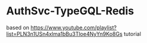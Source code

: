 # AuthSvc-TypeGQL-Redis

based on https://www.youtube.com/playlist?list=PLN3n1USn4xlma1bBu3Tloe4NyYn9Ko8Gs tutorial
